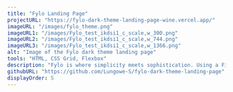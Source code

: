 ```yaml
---
title: "Fylo Landing Page"
projectURL: "https://fylo-dark-theme-landing-page-wine.vercel.app/"
imageURL: "/images/fylo_theme.png"
imageURL1: "/images/Fylo_test_ikdsi1_c_scale,w_300.png"
imageURL2: "/images/Fylo_test_ikdsi1_c_scale,w_744.png"
imageURL3: "/images/Fylo_test_ikdsi1_c_scale,w_1366.png"
alt: "Image of the Fylo dark theme landing page"
tools: "HTML, CSS Grid, Flexbox"
description: "Fylo is where simplicity meets sophistication. Using a Figma design and HTML for its structure, the layout comes to life through the power of CSS Grid and Flexbox. The result? A great user experience on any screen size."
githubURL: "https://github.com/Lungowe-S/fylo-dark-theme-landing-page"
displayOrder: 5
---
```

